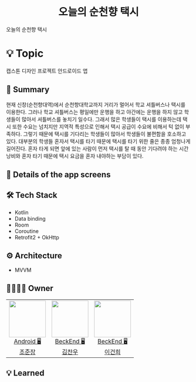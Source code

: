 <h1 align="center">오늘의 순천향 택시</h1>

오늘의 순천향 택시


# 💡 Topic
캡스톤 디자인 프로젝트 안드로이드 앱


## 📝 Summary
현재 신창(순천향대역)에서 순천향대학교까지 거리가 멀어서 학교 셔틀버스나 택시를 이용한다. 그러나 학교 셔틀버스는 평일에만 운행을 하고 야간에는 운행을 하지 않고 학생들이 많아서 셔틀버스를 놓치기 일수다. 그래서 많은 학생들이 택시를 이용하는데 택시 또한 수요는 넘치지만 지역적 특성으로 인해서 택시 공급이 수요에 비해서 턱 없이 부족하다. 그렇기 때문에 택시를 기다리는 학생들이 많아서 학생들이 불편함을 호소하고 있다. 대부분의 학생들 혼자서 택시를 타기 때문에 택시를 타기 위한 줄은 종종 엄청나게 길어진다. 혼자 타게 되면 앞에 있는 사람이 먼저 택시를 탈 때 동안 기다려야 하는 시간 낭비와 혼자 타기 때문에 택시 요금을 혼자 내야하는 부담이 있다. 


## 📖 Details of the app screens


## 🛠️ ****Tech Stack****

- Kotlin
- Data binding
- Room
- Coroutine
- Retrofit2 + OkHttp

## ⚙️ Architecture

- MVVM

## 👨‍👩‍👧‍👦 Owner

<table>

  <td align=center>
  <a href="https://github.com/junjange">
  <img src="https://avatars.githubusercontent.com/u/69571848?v=4" width="100px"  />
  <br/>
  Android 🖥
  <br/>
  조준장
  </a>
  </td>
 
  <td align=center>
  <a href="https://github.com/chanu2">
  <img src="https://avatars.githubusercontent.com/u/96942183?v=4" width="100px"  />
  <br/>
  BeckEnd 🖥
  <br/>
  김찬우
  </a>
  </td>
  
  <td align=center>
  <a href="https://github.com/GeonHui2">
  <img src="https://avatars.githubusercontent.com/u/92250144?v=4" width="100px"  />
  <br/>
  BeckEnd 🖥
  <br/>
  이건희
  </a>
  </td>
  
</tr>
 
  
</table>


## 💡 ****Learned****




